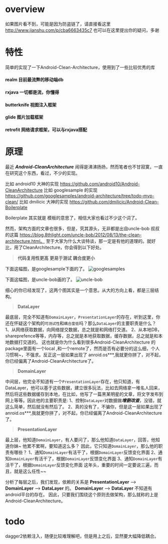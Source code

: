 # overview

如果图片看不到，可能是因为防盗链了，请直接看这里 http://www.jianshu.com/p/cba6663435c7
也可以在这里提出你的疑问，多谢

# 特性
简单的实现了一下Android-Clean-Architecture，使用到了一些比较优秀的库
#### realm 目前最流弊的移动端db
#### rxjava 一切都是流，你懂得
#### butterknife 视图注入框架
#### glide 图片加载框架
#### retrofit 网络请求框架，可以与rxjava搭配
# 原理

最近 ***Android-CleanArchitecture*** 闹得是沸沸扬扬，然而笔者也不甘寂寞，一直在研究这个东西，看过，不少的实现。

比如 android10  大神的实现 https://github.com/android10/Android-CleanArchitecture
比如 googlesample 的实现  https://github.com/googlesamples/android-architecture/tree/todo-mvp-clean/
比如 dmilicic 大神的实现 https://github.com/dmilicic/Android-Clean-Boilerplate  

Boilerplate 其实就是 模板的意思了，相信大家也看过不少这个词了。

然而，架构方面的文章也很多，但是，究其源头，无非都是出自uncle-bob 叔叔的这篇 https://blog.8thlight.com/uncle-bob/2012/08/13/the-clean-architecture.html。
至于大家为什么大谈特谈，那一定是有他的道理的。就好比，用了CleanArchitecture，你会得到以下好处。

>**代码复用性更高**
>**更易于测试**
>**耦合度更小**

下面这幅图，是googlesample下面的了。
![googlesamples](http://upload-images.jianshu.io/upload_images/1019822-cda363d399934d04.png?imageMogr2/auto-orient/strip%7CimageView2/2/w/1240)

下面这幅图，是uncle-bob画的了。
![uncle-bob](http://upload-images.jianshu.io/upload_images/1019822-b2acfd9ed6182541.png?imageMogr2/auto-orient/strip%7CimageView2/2/w/1240)

细心的你已经发现了，这两个图其实是一个意思。从大的方向上看，都是三层结构。

> **DataLayer**

最底层，完全不知道有`DomainLayer`，`PresentationLayer`的存在，听到这里，你还在怀疑这个架构的`可测试性`和`耦合度低`吗？那么`DataLayer`的主要职责是什么？
1、从网络获取数据，向网络提交数据，总之就是和网络打交道。
2、从本地DB，shareprefence等等，内存等，总之就是本地获取数据，缓存数据，总之就是和本地数据打交道的。
这也就是你为什么看到很多Android-CleanArchitecture 的 package里面有一个local ,和一个remote了，然而是否有必要分的这么细，个人习惯啊~，不强求。反正这一层如果出现了 anroid.os***,我就更你拼了，对不起，你已经偏离了Android-CleanArchitecture了。
> **DomainLayer**

中间层，他完全不知道有一个`PresentationLayer`存在，他只知道，有DataLayer，他可以基于这些数据，建立很多玩法，比如去网络拿一堆名人回来，然后将这些数据缓存到本地，在比如，他写了一篇黑某明星的文章，将文字发布到网上等等。因此他的主要职责是:
1、控制`DataLayer`对数据做***增删改查***，没错，就这么简单，然后就没有然后了。
2、真的没有了，不骗你，但是这一层如果出现了 anroid.os***,我就更你拼了，对不起，你已经偏离了Android-CleanArchitecture了。

> **PresentationLayer**

最上层，他知道`DomainLayer`，有人要问了，那么他知道`DataLayer`，回答，他知道你妹~ 他累不累啊，要知道这么多？
因此，它只知道`DomainLayer`，那么他的职责有哪些？
1、通知`DomainLayer`有活干了，根据`DomainLayer`反馈变化界面
2、通知`DomainLayer`有活干了，根据`DomainLayer`反馈变化界面
3、通知`DomainLayer`有活干了，根据`DomainLayer`反馈变化界面
这年头，重要的时间一定要说三遍，而且，就是这么任性~~

分析了每层之后，我们发现，依赖的关系是 **PresentationLayer** --> **DomainLayer**  --> **DataLayer** 的。
**DomainLayer**  --> **DataLayer** 不知道有android平台的存在。
因此，只要我们围绕这个原则去做架构，那么就称的上是Android-CleanArchitecture。


# todo
dagger2依赖注入，随便比较难理解吧，但是用上之后，显然要大幅降低耦合。

